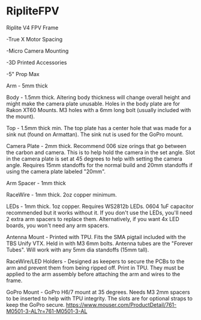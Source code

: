 # RipliteFPV

Riplite V4 FPV Frame

-True X Motor Spacing

-Micro Camera Mounting

-3D Printed Accessories

-5" Prop Max


Arm - 5mm thick

Body - 1.5mm thick.  Altering body thickness will change overall height and might make the camera plate unusable.  Holes in the body plate are for Rakon XT60 Mounts.  M3 holes with a 6mm long bolt (usually included with the mount).

Top - 1.5mm thick min.  The top plate has a center hole that was made for a sink nut (found on Armattan).  The sink nut is used for the GoPro mount.

Camera Plate - 2mm thick.  Recommend 006 size orings that go between the carbon and camera.  This is to help hold the camera in the set angle.  Slot in the camera plate is set at 45 degrees to help with setting the camera angle.  Requires 15mm standoffs for the normal build and 20mm standoffs if using the camera plate labeled "20mm".

Arm Spacer - 1mm thick

RaceWire - 1mm thick.  2oz copper minimum.

LEDs - 1mm thick.  1oz copper.  Requires WS2812b LEDs.  0604 1uF capacitor recommended but it works without it.  If you don't use the LEDs, you'll need 2 extra arm spacers to replace them.  Alternatively, if you want 4x LED boards, you won't need any arm spacers.

Antenna Mount - Printed with TPU.  Fits the SMA pigtail included with the TBS Unify VTX.  Held in with M3 6mm bolts.  Antenna tubes are the "Forever Tubes".  Will work with any 5mm dia standoffs (15mm tall).

RaceWire/LED Holders - Designed as keepers to secure the PCBs to the arm and prevent them from being ripped off.  Print in TPU.  They must be applied to the arm assembly before attaching the arm and wires to the frame.

GoPro Mount - GoPro H6/7 mount at 35 degrees.  Needs M3 2mm spacers to be inserted to help with TPU integrity.  The slots are for optional straps to keep the GoPro secure.  https://www.mouser.com/ProductDetail/761-M0501-3-AL?r=761-M0501-3-AL

